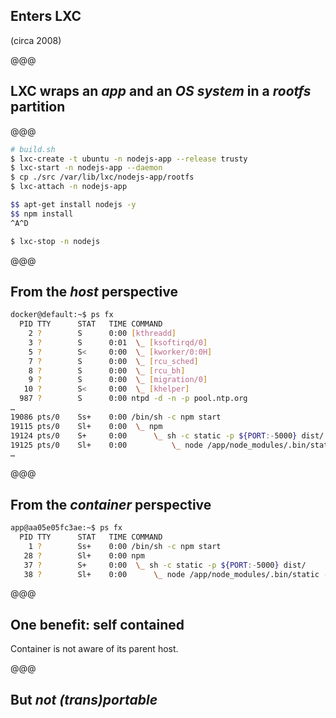 <!-- .slide: data-state="contrasted" -->

## Enters **LXC**

(circa 2008)

@@@

## LXC wraps an *app* and an *OS system* in a *rootfs* partition

@@@

```bash
# build.sh
$ lxc-create -t ubuntu -n nodejs-app --release trusty
$ lxc-start -n nodejs-app --daemon
$ cp ./src /var/lib/lxc/nodejs-app/rootfs
$ lxc-attach -n nodejs-app

$$ apt-get install nodejs -y
$$ npm install
^A^D

$ lxc-stop -n nodejs
```

@@@

## From the *host* perspective

```bash
docker@default:~$ ps fx
  PID TTY      STAT   TIME COMMAND
    2 ?        S      0:00 [kthreadd]
    3 ?        S      0:01  \_ [ksoftirqd/0]
    5 ?        S<     0:00  \_ [kworker/0:0H]
    7 ?        S      0:00  \_ [rcu_sched]
    8 ?        S      0:00  \_ [rcu_bh]
    9 ?        S      0:00  \_ [migration/0]
   10 ?        S<     0:00  \_ [khelper]
  987 ?        S      0:00 ntpd -d -n -p pool.ntp.org
…
19086 pts/0    Ss+    0:00 /bin/sh -c npm start
19115 pts/0    Sl+    0:00  \_ npm
19124 pts/0    S+     0:00      \_ sh -c static -p ${PORT:-5000} dist/
19125 pts/0    Sl+    0:00          \_ node /app/node_modules/.bin/static -p 5000 dist/
…
```

@@@

## From the *container* perspective

```bash
app@aa05e05fc3ae:~$ ps fx
  PID TTY      STAT   TIME COMMAND
    1 ?        Ss+    0:00 /bin/sh -c npm start
   28 ?        Sl+    0:00 npm
   37 ?        S+     0:00  \_ sh -c static -p ${PORT:-5000} dist/
   38 ?        Sl+    0:00      \_ node /app/node_modules/.bin/static -p 5000 dist/
```

@@@

## One benefit: **self contained**

Container is not aware of its parent host.

@@@

## But *not (trans)portable*
